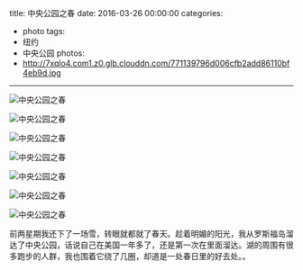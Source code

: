 title: 中央公园之春
date: 2016-03-26 00:00:00
categories:
- photo
tags:
- 纽约
- 中央公园
photos:
- http://7xqlo4.com1.z0.glb.clouddn.com/771139796d006cfb2add86110bf4eb9d.jpg
---

![中央公园之春](http://7xqlo4.com1.z0.glb.clouddn.com/ae9c74a6bb1d088762e35e8ab4b94ff5.jpg)

![中央公园之春](http://7xqlo4.com1.z0.glb.clouddn.com/72d06195a130af4361a9057fe3a2246e.jpg)

![中央公园之春](http://7xqlo4.com1.z0.glb.clouddn.com/05a07c8a2e7dbd4b1c1fb8e6bbf8353d.jpg)

![中央公园之春](http://7xqlo4.com1.z0.glb.clouddn.com/ec6aec7424e1cd90a75a517a8e6f5f53.jpg)

![中央公园之春](http://7xqlo4.com1.z0.glb.clouddn.com/058bba486d529913130346cba8be933d.jpg)

![中央公园之春](http://7xqlo4.com1.z0.glb.clouddn.com/3f1e08aa69be9184d2fb89e1abe4008c.jpg)

![中央公园之春](http://7xqlo4.com1.z0.glb.clouddn.com/40feaabaec522b4d410efa43ec7d2c2a.jpg)

前两星期我还下了一场雪，转眼就都就了春天。趁着明媚的阳光，我从罗斯福岛溜达了中央公园，话说自己在美国一年多了，还是第一次在里面溜达。湖的周围有很多跑步的人群，我也围着它绕了几圈，却道是一处春日里的好去处。。